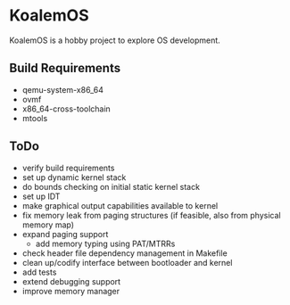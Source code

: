 # KoalemOS #

KoalemOS is a hobby project to explore OS development.

## Build Requirements

* qemu-system-x86_64
* ovmf
* x86_64-cross-toolchain
* mtools

## ToDo

* verify build requirements
* set up dynamic kernel stack
* do bounds checking on initial static kernel stack
* set up IDT
* make graphical output capabilities available to kernel
* fix memory leak from paging structures (if feasible, also from physical memory map)
* expand paging support
  * add memory typing using PAT/MTRRs
* check header file dependency management in Makefile
* clean up/codify interface between bootloader and kernel
* add tests
* extend debugging support
* improve memory manager
